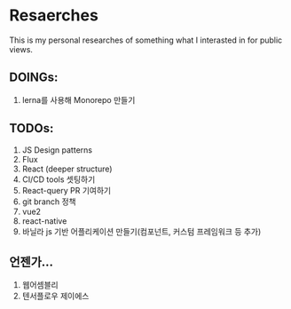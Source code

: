 # Resaerches
This is my personal researches of something what I interasted in for public views.
## DOINGs:
1. lerna를 사용해 Monorepo 만들기 

## TODOs:
1. JS Design patterns
2. Flux
3. React (deeper structure)
4. CI/CD tools 셋팅하기
6. React-query PR 기여하기
8. git branch 정책
9. vue2
10. react-native
11. 바닐라 js 기반 어플리케이션 만들기(컴포넌트, 커스텀 프레임워크 등 추가)




## 언젠가...
1. 웹어셈블리
2. 텐서플로우 제이에스
